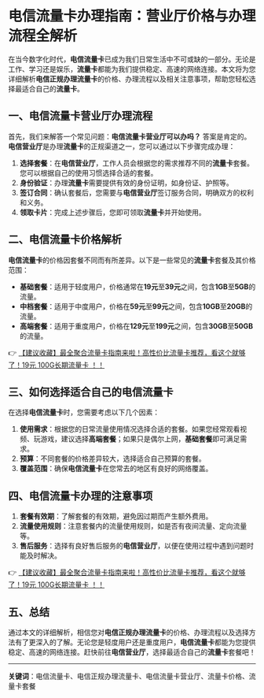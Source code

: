 # 电信流量卡办理指南：营业厅价格与办理流程全解析

在当今数字化时代，**电信流量卡**已成为我们日常生活中不可或缺的一部分。无论是工作、学习还是娱乐，**流量卡**都能为我们提供稳定、高速的网络连接。本文将为您详细解析**电信正规办理流量卡**的价格、办理流程以及相关注意事项，帮助您轻松选择最适合自己的**流量卡**。

## 一、电信流量卡营业厅办理流程

首先，我们来解答一个常见问题：**电信流量卡营业厅可以办吗？** 答案是肯定的。**电信营业厅**是办理**流量卡**的正规渠道之一，您可以通过以下步骤完成办理：

1. **选择套餐**：在**电信营业厅**，工作人员会根据您的需求推荐不同的**流量卡**套餐。您可以根据自己的使用习惯选择合适的套餐。
2. **身份验证**：办理**流量卡**需要提供有效的身份证明，如身份证、护照等。
3. **签订合同**：确认套餐后，您需要与**电信营业厅**签订服务合同，明确双方的权利和义务。
4. **领取卡片**：完成上述步骤后，您即可领取**流量卡**并开始使用。

## 二、电信流量卡价格解析

**电信流量卡**的价格因套餐不同而有所差异。以下是一些常见的**流量卡**套餐及其价格范围：

- **基础套餐**：适用于轻度用户，价格通常在**19元**至**39元**之间，包含**1GB**至**5GB**的流量。
- **中档套餐**：适用于中度用户，价格在**59元**至**99元**之间，包含**10GB**至**20GB**的流量。
- **高端套餐**：适用于重度用户，价格在**129元**至**199元**之间，包含**30GB**至**50GB**的流量。

👉 [【建议收藏】最全聚合流量卡指南来啦！高性价比流量卡推荐，看这个就够了！19元 100G长期流量卡 ！！](https://bit.ly/Liuliangka)

## 三、如何选择适合自己的电信流量卡

在选择**电信流量卡**时，您需要考虑以下几个因素：

1. **使用需求**：根据您的日常流量使用情况选择合适的套餐。如果您经常观看视频、玩游戏，建议选择**高端套餐**；如果只是偶尔上网，**基础套餐**即可满足需求。
2. **预算**：不同套餐的价格差异较大，选择适合自己预算的套餐。
3. **覆盖范围**：确保**电信流量卡**在您常去的地区有良好的网络覆盖。

## 四、电信流量卡办理的注意事项

1. **套餐有效期**：了解套餐的有效期，避免因过期而产生额外费用。
2. **流量使用规则**：注意套餐内的流量使用规则，如是否有夜间流量、定向流量等。
3. **售后服务**：选择有良好售后服务的**电信营业厅**，以便在使用过程中遇到问题时能及时解决。

👉 [【建议收藏】最全聚合流量卡指南来啦！高性价比流量卡推荐，看这个就够了！19元 100G长期流量卡 ！！](https://bit.ly/Liuliangka)

## 五、总结

通过本文的详细解析，相信您对**电信正规办理流量卡**的价格、办理流程以及选择方法有了更深入的了解。无论您是轻度用户还是重度用户，**电信流量卡**都能为您提供稳定、高速的网络连接。赶快前往**电信营业厅**，选择最适合自己的**流量卡**套餐吧！

---

**关键词**：电信流量卡、电信正规办理流量卡、电信流量卡营业厅、流量卡价格、流量卡套餐
